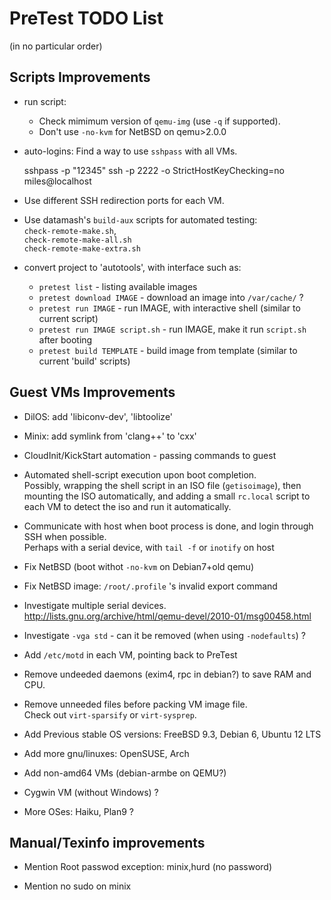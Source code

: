 # PreTest TODO List

(in no particular order)

## Scripts Improvements

* run script:
    * Check mimimum version of `qemu-img` (use `-q` if supported).
    * Don't use `-no-kvm` for NetBSD on qemu>2.0.0

* auto-logins: Find a way to use `sshpass` with all VMs.

    sshpass -p "12345" ssh -p 2222 -o StrictHostKeyChecking=no miles@localhost

* Use different SSH redirection ports for each VM.

* Use datamash's `build-aux` scripts for automated testing:  
   `check-remote-make.sh`,  
   `check-remote-make-all.sh`  
   `check-remote-make-extra.sh`

* convert project to 'autotools', with interface such as:  
    - `pretest list`                - listing available images
    - `pretest download IMAGE`      - download an image into `/var/cache/` ?
    - `pretest run IMAGE`           - run IMAGE, with interactive shell (similar to current script)
    - `pretest run IMAGE script.sh` - run IMAGE, make it run `script.sh` after booting
    - `pretest build TEMPLATE`      - build image from template (similar to current 'build' scripts)

## Guest VMs Improvements

* DilOS: add 'libiconv-dev', 'libtoolize'

* Minix: add symlink from 'clang++' to 'cxx'

* CloudInit/KickStart automation - passing commands to guest

* Automated shell-script execution upon boot completion.  
  Possibly, wrapping the shell script in an ISO file (`getisoimage`),
  then mounting the ISO automatically, and adding a small `rc.local` script
  to each VM to detect the iso and run it automatically.

* Communicate with host when boot process is done, and login through SSH
  when possible.  
  Perhaps with a serial device, with `tail -f` or `inotify` on host

* Fix NetBSD (boot withot `-no-kvm` on Debian7+old qemu)

* Fix NetBSD image: `/root/.profile` 's invalid export command

* Investigate multiple serial devices.  
  <http://lists.gnu.org/archive/html/qemu-devel/2010-01/msg00458.html>

* Investigate `-vga std` - can it be removed (when using `-nodefaults`) ?

* Add `/etc/motd` in each VM, pointing back to PreTest

* Remove undeeded daemons (exim4, rpc in debian?) to save RAM and CPU.

* Remove unneeded files before packing VM image file.  
  Check out `virt-sparsify` or `virt-sysprep`.

* Add Previous stable OS versions: FreeBSD 9.3, Debian 6, Ubuntu 12 LTS

* Add more gnu/linuxes: OpenSUSE, Arch

* Add non-amd64 VMs (debian-armbe on QEMU?)

* Cygwin VM (without Windows) ?

* More OSes: Haiku, Plan9 ?

## Manual/Texinfo improvements

* Mention Root passwod exception: minix,hurd (no password)

* Mention no sudo on minix
